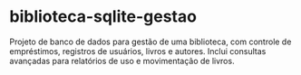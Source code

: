# biblioteca-sqlite-gestao
Projeto de banco de dados para gestão de uma biblioteca, com controle de empréstimos, registros de usuários, livros e autores. Inclui consultas avançadas para relatórios de uso e movimentação de livros.
